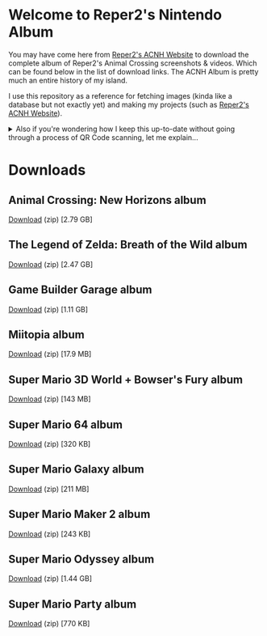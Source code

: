 # Welcome to Reper2's Nintendo Album

You may have come here from [Reper2's ACNH Website](/acnh) to download the complete album of Reper2's Animal Crossing screenshots & videos. Which can be found below in the list of download links. The ACNH Album is pretty much an entire history of my island.

I use this repository as a reference for fetching images (kinda like a database but not exactly yet) and making my projects (such as [Reper2's ACNH Website](/acnh)).

<details>
    <summary>Also if you're wondering how I keep this up-to-date without going through a process of QR Code scanning, let me explain...</summary>
    After I've finished up whatever game I'm playing (or was playing) on my Switch, I close the game and (properly) power off the Switch. Then, I open the SD Card hatch on the back of the Switch and take out the MicroSD Card. Using a special type of USB-C (that doesn't store data) which has a SD and MicroSD Card input on the side, I insert the MicroSD Card from my Switch and plug the USB-C into the Thunderbolt port of my computer. I then load the USB Drive that has the MicroSD inserted in File Explorer and navigate to [D:\Nintendo\Album](D:\Nintendo\Album) (D is the drive letter unless D is already taken), which is where my entire Nintendo album is located. Obviously acnh is not the only thing in my album, I do take captures in other games sometimes too. After I copy+paste everything from the drive over to this folder, I have to filter out all the non-acnh content (manually) as this is just an album for acnh. When I update this, I add the new photos/videos 1 day after they were taken in case I take more in that day. I only copy+paste the folder with the new photos/videos as it would be inefficient to do it any other way.
</details>

# Downloads
## Animal Crossing: New Horizons album
[Download](https://github.com/Reper2/nintendo-album/archive/refs/heads/acnh.zip) (zip) [2.79 GB]

## The Legend of Zelda: Breath of the Wild album
[Download](https://github.com/Reper2/nintendo-album/archive/refs/heads/botw.zip) (zip) [2.47 GB]

## Game Builder Garage album
[Download](https://github.com/Reper2/nintendo-album/archive/refs/heads/gbg.zip) (zip) [1.11 GB]

## Miitopia album
[Download](https://github.com/Reper2/nintendo-album/archive/refs/heads/miitopia.zip) (zip) [17.9 MB]

## Super Mario 3D World + Bowser's Fury album
[Download](https://github.com/Reper2/nintendo-album/archive/refs/heads/sm3dw_bf.zip) (zip) [143 MB]

## Super Mario 64 album
[Download](https://github.com/Reper2/nintendo-album/archive/refs/heads/sm64.zip) (zip) [320 KB]

## Super Mario Galaxy album
[Download](https://github.com/Reper2/nintendo-album/archive/refs/heads/smg.zip) (zip) [211 MB]

## Super Mario Maker 2 album
[Download](https://github.com/Reper2/nintendo-album/archive/refs/heads/smm2.zip) (zip) [243 KB]

## Super Mario Odyssey album
[Download](https://github.com/Reper2/nintendo-album/archive/refs/heads/smo.zip) (zip) [1.44 GB]

## Super Mario Party album
[Download](https://github.com/Reper2/nintendo-album/archive/refs/heads/smp.zip) (zip) [770 KB]
